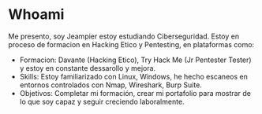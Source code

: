 # Whoami
Me presento, soy Jeampier estoy estudiando Ciberseguridad. Estoy en proceso de formacion en Hacking Etico y Pentesting, en plataformas como:
- Formacion: Davante (Hacking Etico), Try Hack Me (Jr Pentester Tester) y estoy en constante dessarollo y mejora.
- Skills: Estoy familiarizado con Linux, Windows,  he hecho escaneos en entornos controlados con Nmap, Wireshark, Burp Suite.
- Objetivos: Completar mi formación, crear mi portafolio para mostrar de lo que soy capaz y seguir creciendo laboralmente. 
